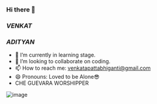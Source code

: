 ### Hi there 👋
### *VENKAT*
### _ADITYAN_

- 🌱 I’m currently in learning stage.
- 👯 I’m looking to collaborate on coding.
- 📫 How to reach me: venkatapattabhiganti@gmail.com
- 😄 Pronouns: Loved to be Alone😎
- CHE GUEVARA WORSHIPPER

![image](https://user-images.githubusercontent.com/84462463/142843280-f0b4835f-78e2-4e4c-b052-99206d2e37a0.png)

